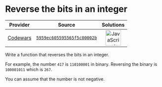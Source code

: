 [_metadata_:generated]: - "true"

# Reverse the bits in an integer

<!-- INFO TABLE BEGIN -->

| Provider                                        | Source                                                                               | Solutions                                                                                                                                                    |
| :---------------------------------------------: | :----------------------------------------------------------------------------------: | :----------------------------------------------------------------------------------------------------------------------------------------------------------: |
| [Codewars](../../../docs/providers/Codewars.md) | [`5959ec605595565f5c00002b`](https://www.codewars.com/kata/5959ec605595565f5c00002b) | [<img src="https://res.cloudinary.com/rascaltwo/image/upload/v1631924076/javascript_ehszr7.svg" alt="JavaScript" title="JavaScript" width="50" />](solve.js) |

<!-- INFO TABLE END -->

Write a function that reverses the bits in an integer.

For example, the number `417` is `110100001` in binary. Reversing the binary is `100001011` which is `267`.

You can assume that the number is not negative.
